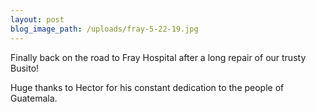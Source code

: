 ```yaml
---
layout: post
blog_image_path: /uploads/fray-5-22-19.jpg
---
```


Finally back on the road to Fray Hospital after a long repair of our trusty Busito\!

Huge thanks to Hector for his constant dedication to the people of Guatemala.